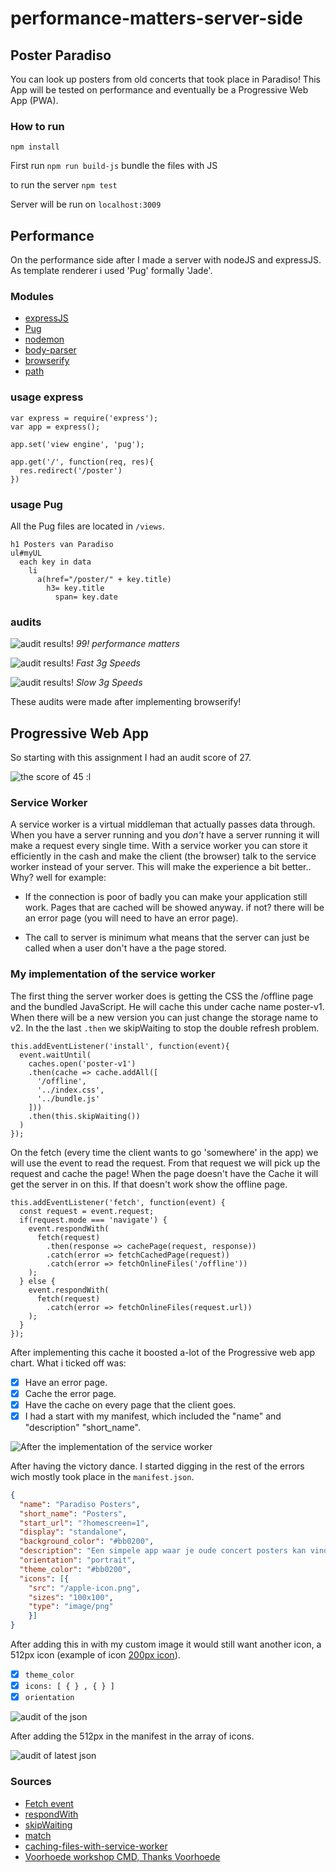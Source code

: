 # performance-matters-server-side

## Poster Paradiso
You can look up posters from old concerts that took place in Paradiso! This App will be tested on performance and eventually be a Progressive Web App (PWA).

### How to run
`npm install`

First run
`npm run build-js`
bundle the files with JS

to run the server
`npm test`

Server will be run on `localhost:3009`


## Performance

On the performance side after I made a server with nodeJS and expressJS. As template renderer i used 'Pug' formally 'Jade'.

### Modules
* [expressJS](https://expressjs.com/)
* [Pug](https://pugjs.org/api/getting-started.html)
* [nodemon](https://nodemon.io/)
* [body-parser](https://www.npmjs.com/package/body-parser)
* [browserify](http://browserify.org/)
* [path](https://nodejs.org/docs/latest/api/path.html)



### usage express

```JS
var express = require('express');
var app = express();

app.set('view engine', 'pug');

app.get('/', function(req, res){
  res.redirect('/poster')
})
```

### usage Pug

All the Pug files are located in `/views`.

```JS
h1 Posters van Paradiso
ul#myUL
  each key in data
    li
      a(href="/poster/" + key.title)
        h3= key.title
          span= key.date
```



### audits

![audit results!](docImages/audit.png)
_99! performance matters_

![audit results!](docImages/fast3g.png)
_Fast 3g Speeds_

![audit results!](docImages/slow3g.png)
_Slow 3g Speeds_


These audits were made after implementing browserify!


## Progressive Web App

So starting with this assignment I had an audit score of 27.

![the score of 45 :l](docImages/audit.png)

### Service Worker
A service worker is a virtual middleman that actually passes data through. When you have a server running and you _don't_ have a server running it will make a request every single time. With a service worker you can store it efficiently in the cash and make the client (the browser) talk to the service worker instead of your server. This will make the experience a bit better.. Why? well for example:

- If the connection is poor of badly you can make your application still work. Pages that are cached will be showed anyway. if not? there will be an error page (you will need to have an error page).

- The call to server is minimum what means that the server can just be called when a user don't have a the page stored.

### My implementation of the service worker

The first thing the server worker does is getting the CSS the /offline page and the bundled JavaScript. He will cache this under cache name poster-v1. When there will be a new version you can just change the storage name to v2. In the the last `.then` we skipWaiting to stop the double refresh problem.
```JS
this.addEventListener('install', function(event){
  event.waitUntil(
    caches.open('poster-v1')
    .then(cache => cache.addAll([
      '/offline',
      '../index.css',
      '../bundle.js'
    ]))
    .then(this.skipWaiting())
  )
});
```

On the fetch (every time the client wants to go 'somewhere' in the app) we will use the event to read the request. From that request we will pick up the request and cache the page! When the page doesn't have the Cache it will get the server in on this. If that doesn't work show the offline page.

```JS
this.addEventListener('fetch', function(event) {
  const request = event.request;
  if(request.mode === 'navigate') {
    event.respondWith(
      fetch(request)
        .then(response => cachePage(request, response))
        .catch(error => fetchCachedPage(request))
        .catch(error => fetchOnlineFiles('/offline'))
    );
  } else {
    event.respondWith(
      fetch(request)
        .catch(error => fetchOnlineFiles(request.url))
    );
  }
});
```

After implementing this cache it boosted a-lot of the Progressive web app chart.
What i ticked off was:
* [x] Have an error page.
* [x] Cache the error page.
* [x] Have the cache on every page that the client goes.
* [x] I had a start with my manifest, which included the "name" and "description" "short_name".

![After the implementation of the service worker](docImages/without-any-icons.png)

After having the victory dance. I started digging in the rest of the errors wich mostly took place in the `manifest.json`.

```json
{
  "name": "Paradiso Posters",
  "short_name": "Posters",
  "start_url": "?homescreen=1",
  "display": "standalone",
  "background_color": "#bb0200",
  "description": "Een simpele app waar je oude concert posters kan vinden van Paradiso",
  "orientation": "portrait",
  "theme_color": "#bb0200",
  "icons": [{
    "src": "/apple-icon.png",
    "sizes": "100x100",
    "type": "image/png"
    }]
}
```

After adding this in with my custom image it would still want another icon, a 512px icon (example of icon [200px icon](https://github.com/VincentKempers/performance-matters-server-side/blob/master/imgs/icon-200.png)).

* [x] `theme_color`
* [x] `icons: [ { } , { } ]`
* [x] `orientation`

![audit of the json](docImages/without-any-icons.png)

After adding the 512px in the manifest in the array of icons.

![audit of latest json](docImages/audit-after-caching-manifest-fix.png)


### Sources
* [Fetch event](https://developer.mozilla.org/en-US/docs/Web/API/FetchEvent)
* [respondWith](https://developer.mozilla.org/en-US/docs/Web/API/FetchEvent/respondWith)
* [skipWaiting](https://developer.mozilla.org/en-US/docs/Web/API/ServiceWorkerGlobalScope/skipWaiting)
* [match](https://developer.mozilla.org/en-US/docs/Web/API/Cache/match)
* [caching-files-with-service-worker](https://developers.google.com/web/ilt/pwa/caching-files-with-service-worker)
* [Voorhoede workshop CMD, Thanks Voorhoede](https://github.com/voorhoede/workshop-cmd-pwa/)
